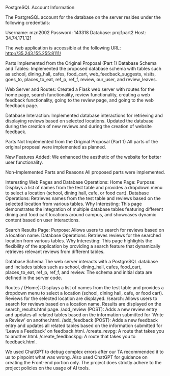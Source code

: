 PostgreSQL Account Information

The PostgreSQL account for the database on the server resides under the following credentials:

Username: mzn2002
Password: 143318
Database: proj1part2
Host: 34.74.171.121

The web application is accessible at the following URL: http://35.243.155.255:8111/

Parts Implemented from the Original Proposal (Part 1)
Database Schema and Tables: Implemented the proposed database schema with tables such as school, dining_hall, cafes, food_cart, web_feedback_suggests, visits, goes_to, places_to_eat, ref_p, ref_f, review, our_user, and review_leaves.

Web Server and Routes: Created a Flask web server with routes for the home page, search functionality, review functionality, creating a web feedback functionality,
going to the review page, and going to the web feedback page.

Database Interaction: Implemented database interactions for retrieving and displaying reviews based on selected locations. Updated the database during the creation of new reviews and during the creation of website feedback.

Parts Not Implemented from the Original Proposal (Part 1)
All parts of the original proposal were implemented as planned.

New Features Added:
We enhanced the aesthetic of the website for better user functionality. 

Non-Implemented Parts and Reasons
All proposed parts were implemented.

Interesting Web Pages and Database Operations:
Home Page:
Purpose: Displays a list of names from the test table and provides a dropdown menu to select a location (school, dining hall, cafe, or food cart).
Database Operations: Retrieves names from the test table and reviews based on the selected location from various tables.
Why Interesting: This page demonstrates the integration of multiple database tables featuring different dining and food cart locations around campus, and showcases dynamic content based on user interactions.

Search Results Page:
Purpose: Allows users to search for reviews based on a location name.
Database Operations: Retrieves reviews for the searched location from various tables.
Why Interesting: This page highlights the flexibility of the application by providing a search feature that dynamically retrieves relevant reviews from different tables.

Database Schema
The web server interacts with a PostgreSQL database and includes tables such as school, dining_hall, cafes, food_cart, places_to_eat, ref_p, ref_f, and review. The schema and initial data are defined in the server code.

Routes
/ (Home): Displays a list of names from the test table and provides a dropdown menu to select a location (school, dining hall, cafe, or food cart). Reviews for the selected location are displayed.
/search: Allows users to search for reviews based on a location name. Results are displayed on the search_results.html page.
/add_review (POST): Adds a new review entry and updates all related tables based on the information submitted for ‘Write a Review’ on another.html.
/add_feedback (POST): Adds a new feedback entry and updates all related tables based on the information submitted for ‘Leave a Feedback’ on feedback.html.
/create_revpg: A route that takes you to another.html.
/create_feedbackpg: A route that takes you to feedback.html.

We used ChatGPT to debug complex errors after our TA recommended it to us to pinpoint what was wrong. Also used ChatGPT for guidance on creating the Front-end portion only. The project does strictly adhere to the project policies on the usage of AI tools.
